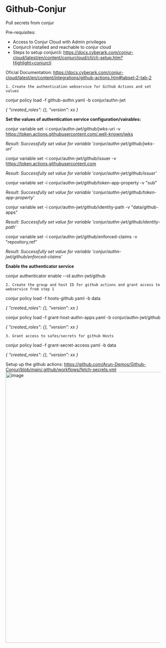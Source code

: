 # Github-Conjur
Pull secrets from conjur

Pre-requisites:
  - Access to Conjur Cloud with Admin privileges
  - Conjurcli installed and reachable to conjur cloud
  - Steps to setup conjurcli: https://docs.cyberark.com/conjur-cloud/latest/en/content/conjurcloud/cli/cli-setup.htm?Highlight=conjurcli

Oficial Documentation: https://docs.cyberark.com/conjur-cloud/latest/en/content/integrations/github-actions.htm#tabset-2-tab-2

	1. Create the authentication webservice for Github Actions and set values

conjur policy load -f github-authn.yaml -b conjur/authn-jwt

_{
    "created_roles": {},
    "version": xx
}_

**Set the values of authentication service configuration/vairables:**

conjur variable set -i conjur/authn-jwt/github/jwks-uri -v https://token.actions.githubusercontent.com/.well-known/jwks

_Result: Successfully set value for variable 'conjur/authn-jwt/github/jwks-uri'_

conjur variable set -i conjur/authn-jwt/github/issuer -v https://token.actions.githubusercontent.com

_Result: Successfully set value for variable 'conjur/authn-jwt/github/issuer'_

conjur variable set -i conjur/authn-jwt/github/token-app-property -v "sub"

_Result: Successfully set value for variable 'conjur/authn-jwt/github/token-app-property'_

conjur variable set -i conjur/authn-jwt/github/identity-path -v "data/github-apps"

_Result: Successfully set value for variable 'conjur/authn-jwt/github/identity-path'_

conjur variable set -i conjur/authn-jwt/github/enforced-claims -v "repository,ref"

_Result: Successfully set value for variable 'conjur/authn-jwt/github/enforced-claims'_

**Enable the authenticator service**

conjur authenticator enable --id authn-jwt/github

	2. Create the group and host ID for github actions and grant access to webservice from step 1

conjur policy load -f hosts-github.yaml -b data

_{
    "created_roles": {},
    "version": xx
}_

conjur policy load -f grant-host-authn-apps.yaml -b conjur/authn-jwt/github

_{
    "created_roles": {},
    "version": xx
}_

	3. Grant access to safes/secrets for github Hosts

conjur policy load -f grant-secret-access.yaml -b data

_{
    "created_roles": {},
    "version": xx
}_

Setup up the github actions: https://github.com/Arun-Demos/Github-Conjur/blob/main/.github/workflows/fetch-secrets.yml<img width="772" height="878" alt="image" src="https://github.com/user-attachments/assets/a5c2b3c9-a2b3-4aca-b705-f84cbeabaeea" />
